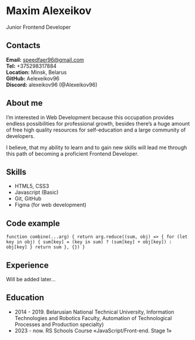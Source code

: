 # Maxim Alexeikov
Junior Frontend Developer     

## Contacts
**Email:** speedfaer96@gmail.com     
**Tel:** +375298317884     
**Location:** Minsk, Belarus     
**GitHub:** Aelexeikov96      
**Discord:** alexeikov96 (@Alexeikov96)

## About me
I’m interested in Web Development because this occupation provides endless possibilities for professional growth, besides there’s a huge amount of free high quality resources for self-education and a large community of developers.

I believe, that my ability to learn and to gain new skills will lead me through this path of becoming a proficient Frontend Developer.

## Skills
* HTML5, CSS3
* Javascript (Basic)
* Git, GitHub
* Figma (for web development)     

## Code example
`function combine(...arg) {
  return arg.reduce((sum, obj) => {
    for (let key in obj) {
      sum[key] = (key in sum) ? (sum[key] + obj[key]) : obj[key]
    }
    return sum
  }, {})
}`

## Experience
Will be added later...

## Education
* 2014 - 2019.  Belarusian National Technical University, Information Technologies and Robotics Faculty, Automation of Technological Processes and Production specialty)
* 2023 - now. RS Schools Course «JavaScript/Front-end. Stage 1»
